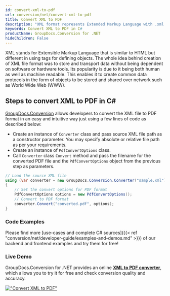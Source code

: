 ```yaml
---
id: convert-xml-to-pdf
url: conversion/net/convert-xml-to-pdf
title: Convert XML to PDF
description: "XML format represents Extended Markup Language with .xml extension. Learn how to convert XML to PDF file programmatically in C# language using GroupDocs.Conversion for .NET library."
keywords: Convert XML to PDF in C#
productName: GroupDocs.Conversion for .NET
hideChildren: False
---
```


XML stands for Extensible Markup Language that is similar to HTML but different in using tags for defining objects. The whole idea behind creation of XML file format was to store and transport data without being dependent on software or hardware tools. Its popularity is due to it being both human as well as machine readable. This enables it to create common data protocols in the form of objects to be stored and shared over network such as World Wide Web (WWW).

## Steps to convert XML to PDF in C#

[GroupDocs.Conversion](https://products.groupdocs.com/conversion/net) allows developers to convert the XML file to PDF format in an easy and intuitive way just using a few lines of code as described below:

* Create an instance of `Converter` class and pass source XML file path as a constructor parameter. You may specify absolute or relative file path as per your requirements. 
* Create an instance of `PdfConvertOptions` class.
* Call `Converter` class `Convert` method and pass the filename for the converted PDF file and the `PdfConvertOptions` object from the previous step as parameters.

```csharp
// Load the source XML file
using (var converter = new GroupDocs.Conversion.Converter("sample.xml"))
{
    // Set the convert options for PDF format
    PdfConvertOptions options = new PdfConvertOptions();
    // Convert to PDF format
    converter.Convert("converted.pdf", options);
}
```

### Code Examples

Please find more [use-cases and complete C# sources]({{< ref "conversion/net/developer-guide/examples-and-demos.md" >}}) of our backend and frontend examples and try them for free!

### Live Demo

GroupDocs.Conversion for .NET provides an online [**XML to PDF converter**](https://products.groupdocs.app/conversion/xml-to-pdf), which allows you to try it for free and check conversion quality and accuracy.

[!["Convert XML to PDF"](conversion/net/images/convert-xml-to-pdf.png)](https://products.groupdocs.app/conversion/xml-to-pdf)